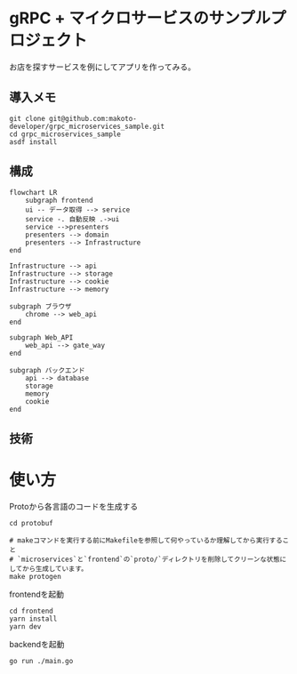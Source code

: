 # gRPC + マイクロサービスのサンプルプロジェクト

お店を探すサービスを例にしてアプリを作ってみる。

## 導入メモ

```shell
git clone git@github.com:makoto-developer/grpc_microservices_sample.git
cd grpc_microservices_sample
asdf install 

```

## 構成

```mermaid
flowchart LR
    subgraph frontend
    ui -- データ取得 --> service
    service -. 自動反映 .->ui 
    service -->presenters 
    presenters --> domain
    presenters --> Infrastructure 
end

Infrastructure --> api
Infrastructure --> storage
Infrastructure --> cookie
Infrastructure --> memory

subgraph ブラウザ
    chrome --> web_api
end

subgraph Web_API
    web_api --> gate_way
end

subgraph バックエンド
    api --> database
    storage
    memory
    cookie
end
```

## 技術

# 使い方

Protoから各言語のコードを生成する

```shell
cd protobuf

# makeコマンドを実行する前にMakefileを参照して何やっているか理解してから実行すること
# `microservices`と`frontend`の`proto/`ディレクトリを削除してクリーンな状態にしてから生成しています。
make protogen
```

frontendを起動

```shell
cd frontend
yarn install
yarn dev
```

backendを起動

```shell
go run ./main.go
```
